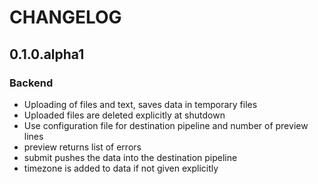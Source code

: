 CHANGELOG
=========

0.1.0.alpha1
------------

### Backend
- Uploading of files and text, saves data in temporary files
- Uploaded files are deleted explicitly at shutdown
- Use configuration file for destination pipeline and number of preview lines
- preview returns list of errors
- submit pushes the data into the destination pipeline
- timezone is added to data if not given explicitly
